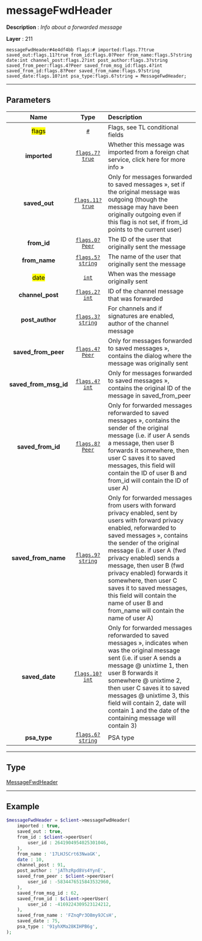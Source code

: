 # messageFwdHeader

**Description** : *Info about a forwarded message*

**Layer** : 211

```tl
messageFwdHeader#4e4df4bb flags:# imported:flags.7?true saved_out:flags.11?true from_id:flags.0?Peer from_name:flags.5?string date:int channel_post:flags.2?int post_author:flags.3?string saved_from_peer:flags.4?Peer saved_from_msg_id:flags.4?int saved_from_id:flags.8?Peer saved_from_name:flags.9?string saved_date:flags.10?int psa_type:flags.6?string = MessageFwdHeader;
```

---

## Parameters

| Name | Type | Description |
| :---: | :---: | :--- |
| <mark>flags</mark> | [`#`](type/#) | Flags, see TL conditional fields |
| **imported** | [`flags.7?true`](type/true) | Whether this message was imported from a foreign chat service, click here for more info » |
| **saved_out** | [`flags.11?true`](type/true) | Only for messages forwarded to saved messages », set if the original message was outgoing (though the message may have been originally outgoing even if this flag is not set, if from_id points to the current user) |
| **from_id** | [`flags.0?Peer`](type/Peer) | The ID of the user that originally sent the message |
| **from_name** | [`flags.5?string`](type/string) | The name of the user that originally sent the message |
| <mark>date</mark> | [`int`](type/int) | When was the message originally sent |
| **channel_post** | [`flags.2?int`](type/int) | ID of the channel message that was forwarded |
| **post_author** | [`flags.3?string`](type/string) | For channels and if signatures are enabled, author of the channel message |
| **saved_from_peer** | [`flags.4?Peer`](type/Peer) | Only for messages forwarded to saved messages », contains the dialog where the message was originally sent |
| **saved_from_msg_id** | [`flags.4?int`](type/int) | Only for messages forwarded to saved messages », contains the original ID of the message in saved_from_peer |
| **saved_from_id** | [`flags.8?Peer`](type/Peer) | Only for forwarded messages reforwarded to saved messages », contains the sender of the original message (i.e. if user A sends a message, then user B forwards it somewhere, then user C saves it to saved messages, this field will contain the ID of user B and from_id will contain the ID of user A) |
| **saved_from_name** | [`flags.9?string`](type/string) | Only for forwarded messages from users with forward privacy enabled, sent by users with forward privacy enabled, reforwarded to saved messages », contains the sender of the original message (i.e. if user A (fwd privacy enabled) sends a message, then user B (fwd privacy enabled) forwards it somewhere, then user C saves it to saved messages, this field will contain the name of user B and from_name will contain the name of user A) |
| **saved_date** | [`flags.10?int`](type/int) | Only for forwarded messages reforwarded to saved messages », indicates when was the original message sent (i.e. if user A sends a message @ unixtime 1, then user B forwards it somewhere @ unixtime 2, then user C saves it to saved messages @ unixtime 3, this field will contain 2, date will contain 1 and the date of the containing message will contain 3) |
| **psa_type** | [`flags.6?string`](type/string) | PSA type |

---

## Type

[MessageFwdHeader](type/MessageFwdHeader)

---

## Example

```php
$messageFwdHeader = $client->messageFwdHeader(
	imported : true,
	saved_out : true,
	from_id : $client->peerUser(
		user_id : 2641904954025301046,
	),
	from_name : '17LHJSCrt63NwaGK',
	date : 10,
	channel_post : 91,
	post_author : 'jAThzRpd8Vs4YynE',
	saved_from_peer : $client->peerUser(
		user_id : -5834476515843532960,
	),
	saved_from_msg_id : 62,
	saved_from_id : $client->peerUser(
		user_id : -4169224309523124212,
	),
	saved_from_name : 'FZnqPr3O8my9JCsH',
	saved_date : 75,
	psa_type : '91yhXMa28KIHPB6g',
);
```